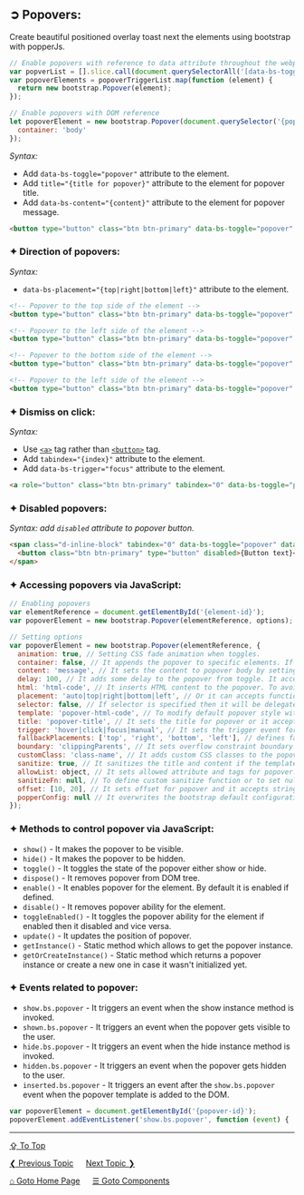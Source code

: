 ## &#10162; Popovers:
Create beautiful positioned overlay toast next the elements using bootstrap with popperJs.

```javascript
// Enable popovers with reference to data attribute throughout the webpages
var popverList = [].slice.call(document.querySelectorAll('[data-bs-toggle="popover"]'));
var popoverElements = popoverTriggerList.map(function (element) {
  return new bootstrap.Popover(element);
});

// Enable popovers with DOM reference
let popoverElement = new bootstrap.Popover(document.querySelector('{popover-reference}'), {
  container: 'body'
});
```

*Syntax:*
  - Add `data-bs-toggle="popover"` attribute to the element.
  - Add `title="{title for popover}"` attribute to the element for popover title.
  - Add `data-bs-content="{content}"` attribute to the element for popover message.

```html
<button type="button" class="btn btn-primary" data-bs-toggle="popover" title="{Popover title}" data-bs-content="{Popover message}">{Button text}</button>
```

### &#10022; Direction of popovers:

*Syntax:*
  - `data-bs-placement="{top|right|bottom|left}"` attribute to the element.

```html
<!-- Popover to the top side of the element -->
<button type="button" class="btn btn-primary" data-bs-toggle="popover" title="{Popover title}" data-bs-content="{Popover message}" data-bs-placement="top">{Button text}</button>

<!-- Popover to the left side of the element -->
<button type="button" class="btn btn-primary" data-bs-toggle="popover" title="{Popover title}" data-bs-content="{Popover message}" data-bs-placement="left">{Button text}</button>

<!-- Popover to the bottom side of the element -->
<button type="button" class="btn btn-primary" data-bs-toggle="popover" title="{Popover title}" data-bs-content="{Popover message}" data-bs-placement="bottom">{Button text}</button>

<!-- Popover to the left side of the element -->
<button type="button" class="btn btn-primary" data-bs-toggle="popover" title="{Popover title}" data-bs-content="{Popover message}" data-bs-placement="left">{Button text}</button>

```

### &#10022; Dismiss on click:

*Syntax:* 
  - Use [`<a>`](https://github.com/ag-sanjjeev/HTML-Notes/blob/master/tags/a-tag.md) tag rather than [`<button>`](https://github.com/ag-sanjjeev/HTML-Notes/blob/master/tags/button-tag.md) tag.
  - Add `tabindex="{index}"` attribute to the element. 
  - Add `data-bs-trigger="focus"` attribute to the element.

```html
<a role="button" class="btn btn-primary" tabindex="0" data-bs-toggle="popover" data-bs-trigger="focus" title="{Popover title}" data-bs-content="{Popover message}">{Link text}</a>
```

### &#10022; Disabled popovers:

*Syntax: add `disabled` attribute to popover button.*

```html
<span class="d-inline-block" tabindex="0" data-bs-toggle="popover" data-bs-trigger="hover focus" title="{Popover title}" data-bs-content="{Popover message}">
  <button class="btn btn-primary" type="button" disabled>{Button text}</button>
</span>
```

### &#10022; Accessing popovers via JavaScript:
```javascript
// Enabling popovers
var elementReference = document.getElementById('{element-id}');
var popoverElement = new bootstrap.Popover(elementReference, options);

// Setting options
var popoverElement = new bootstrap.Popover(elementReference, {
  animation: true, // Setting CSS fade animation when toggles.
  container: false, // It appends the popover to specific elements. If container: 'body' then it will trigger near to the element and it accepts DOM reference to append to it.
  content: 'message', // It sets the content to popover body by setting string or DOM reference or function.
  delay: 100, // It adds some delay to the popover from toggle. It accepts milli-seconds in number or object in this format delay: {"show" : 100, "hide": 200}.
  html: 'html-code', // It inserts HTML content to the popover. To avoid set false.
  placement: 'auto|top|right|bottom|left', // Or it can accepts function to determine the placement.
  selector: false, // If selector is specified then it will be delegated to it.
  template: 'popover-html-code', // To modify default popover style with template.
  title: 'popover-title', // It sets the title for popover or it accepts DOM reference or function.
  trigger: 'hover|click|focus|manual', // It sets the trigger event for popover and multiple event can be attached by space separated.
  fallbackPlacements: ['top', 'right', 'bottom', 'left'], // defines fallback placements in an array.
  boundary: 'clippingParents', // It sets overflow constraint boundary of popover. By default, it is 'clippingParents' and accepts DOM reference.
  customClass: 'class-name', // It adds custom CSS classes to the popover with space separated.
  sanitize: true, // It sanitizes the title and content if the template is given.
  allowList: object, // It sets allowed attribute and tags for popover.
  sanitizeFn: null, // To define custom sanitize function or to set null for it.
  offset: [10, 20], // It sets offset for popover and it accepts string or array or function.
  popperConfig: null // It overwrites the bootstrap default configuration for popper. It accepts null or object or function. 
});
```

### &#10022; Methods to control popover via JavaScript:
- `show()` - It makes the popover to be visible.
- `hide()` - It makes the popover to be hidden.
- `toggle()` - It toggles the state of the popover either show or hide.
- `dispose()` - It removes popover from DOM tree.
- `enable()` - It enables popover for the element. By default it is enabled if defined.
- `disable()` - It removes popover ability for the element.
- `toggleEnabled()` - It toggles the popover ability for the element if enabled then it disabled and vice versa.
- `update()` - It updates the position of popover.
- `getInstance()` - Static method which allows to get the popover instance.
- `getOrCreateInstance()` - Static method which returns a popover instance or create a new one in case it wasn't initialized yet.

### &#10022; Events related to popover:
- `show.bs.popover` - It triggers an event when the show instance method is invoked.
- `shown.bs.popover` - It triggers an event when the popover gets visible to the user.  
- `hide.bs.popover` - It triggers an event when the hide instance method is invoked.
- `hidden.bs.popover` - It triggers an event when the popover gets hidden to the user.  
- `inserted.bs.popover` - It triggers an event after the `show.bs.popover` event when the popover template is added to the DOM.  

```javascript
var popoverElement = document.getElementById('{popover-id}');
popoverElement.addEventListener('show.bs.popover', function (event) { ... });
```

---
[&#8682; To Top](#-popovers)

[&#10094; Previous Topic](./components.pagination.md) &emsp; [Next Topic &#10095;](./components.progress-bars.md)

[&#8962; Goto Home Page](../../README.md) &emsp; [&#9776; Goto Components](./components.md)